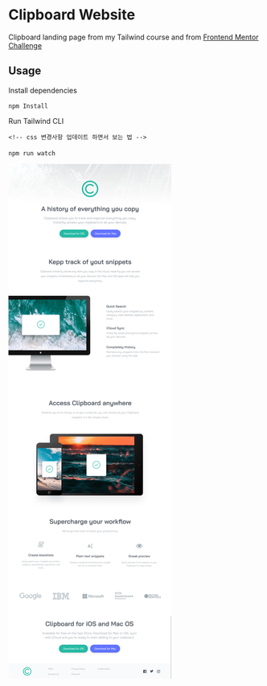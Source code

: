 # Clipboard Website

Clipboard landing page from my Tailwind course and from [Frontend Mentor Challenge](https://www.frontendmentor.io/challenges/clipboard-landing-page-5cc9bccd6c4c91111378ecb9)

## Usage

Install dependencies

```
npm Install
```

Run Tailwind CLI

```
<!-- css 변경사항 업데이트 하면서 보는 법 -->

npm run watch
```

![Alt text](images/clipboard.png)
